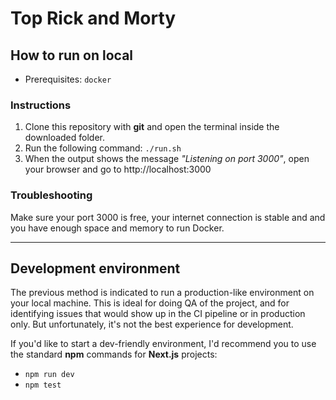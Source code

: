# Top Rick and Morty
## How to run on local

- Prerequisites: `docker`

### Instructions

1. Clone this repository with **git** and open the terminal inside the downloaded folder.
2. Run the following command: `./run.sh`
3. When the output shows the message *"Listening on port 3000"*, open your browser and go to http://localhost:3000

### Troubleshooting

Make sure your port 3000 is free, your internet connection is stable and and you have enough space and memory to run Docker.


---------------
## Development environment

The previous method is indicated to run a production-like environment on your local machine. This is ideal for doing QA of the project, and for identifying issues that would show up in the CI pipeline or in production only. But unfortunately, it's not the best experience for development.

If you'd like to start a dev-friendly environment, I'd recommend you to use the standard **npm** commands for **Next.js** projects:

- `npm run dev`
- `npm test`
